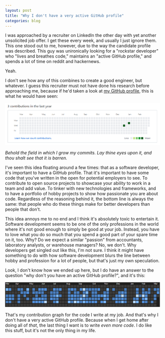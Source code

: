 ```yaml
---
layout: post
title: "Why I don't have a very active GitHub profile"
categories: blog
---
```


I was approached by a recruiter on LinkedIn the other day with yet another unsolicited job offer. I get these every week, and usually I just ignore them. This one stood out to me, however, due to the way the candidate profile was described. This guy was unironically looking for a "rockstar developer" who "lives and breathes code," maintains an "active GitHub profile," and spends a lot of time on reddit and hackernews.

Yeah.

I don't see how any of this combines to create a good engineer, but whatever. I guess this recruiter must not have done his research before approaching me, because if he'd taken a look at [my GitHub profile](https://github.com/b-w), this is what he would have seen:

![](/assets/img/blog/2019/03/github-contributions.png)

_Behold the field in which I grow my commits. Lay thine eyes upon it, and thou shalt see that it is barren._

I've seen this idea floating around a few times: that as a software developer, it's important to have a GitHub profile. That it's important to have some code that you've written in the open for potential employers to see. To contribute to open source projects to showcase your ability to work in a team and add value. To tinker with new technologies and frameworks, and to have a portfolio of hobby projects to show how passionate you are about code. Regardless of the reasoning behind it, the bottom line is always the same: that people who do these things make for better developers than people that don't.

This idea annoys me to no end and I think it's absolutely toxic to entertain it. Software development seems to be one of the only professions in the world where it's not good enough to simply be good at your job. Instead, you have to love what you do so much that you spend a good part of your spare time on it, too. Why? Do we expect a similar "passion" from accountants, laboratory analysts, or warehouse managers? No, we don't. Why developers get singled out like this, I'm not sure. I think it might have something to do with how software development blurs the line between hobby and profession for a lot of people, but that's just my own speculation.

Look, I don't know how we ended up here, but I do have an answer to the question "why don't you have an active GitHub profile?", and it's this:

![](/assets/img/blog/2019/03/work-contributions.png)

That's my contribution graph for the code I write at my job. And that's why I don't have a very active GitHub profile. Because when I get home after doing all of _that_, the last thing I want is to write _even more code_. I do like this stuff, but it's not the only thing in my life.
